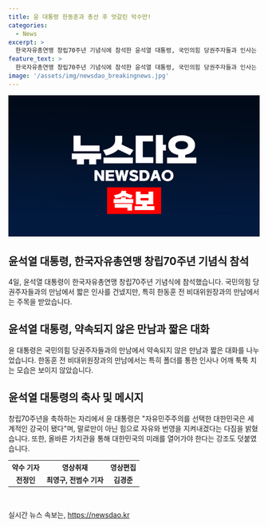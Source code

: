 ```yaml
---
title: 윤 대통령 한동훈과 총선 후 엇갈린 악수만!
categories:
  - News
excerpt: >
  한국자유총연맹 창립70주년 기념식에 참석한 윤석열 대통령, 국민의힘 당권주자들과 인사는 했지만 대화는 짧았습니다. 특히 한동훈 전 비대위원장과의 만남에서는 폴더를 어깨로 치는 모습도 없었습니다. 윤 대통령은 축사에서 자유민주주의를 강조하며, 북한을 비판하고 대한민국의 미래를 열어나갈 것을 강조했습니다.
feature_text: >
  한국자유총연맹 창립70주년 기념식에 참석한 윤석열 대통령, 국민의힘 당권주자들과 인사는 했지만 대화는 짧았습니다. 특히 한동훈 전 비대위원장과의 만남에서는 폴더를 어깨로 치는 모습도 없었습니다. 윤 대통령은 축사에서 자유민주주의를 강조하며, 북한을 비판하고 대한민국의 미래를 열어나갈 것을 강조했습니다.
image: '/assets/img/newsdao_breakingnews.jpg'
---
```


<p><img src="/assets/img/newsdao_breakingnews.jpg" alt="firstkoreanews 속보" /></p>

<h2 data-ke-size="size26">윤석열 대통령, 한국자유총연맹 창립70주년 기념식 참석</h2>

<p data-ke-size="size16">4일, 윤석열 대통령이 한국자유총연맹 창립70주년 기념식에 참석했습니다. 국민의힘 당권주자들과의 만남에서 짧은 인사를 건넸지만, 특히 한동훈 전 비대위원장과의 만남에서는 주목을 받았습니다.</p>

<h2 data-ke-size="size26">윤석열 대통령, 약속되지 않은 만남과 짧은 대화</h2>

<p data-ke-size="size16">윤 대통령은 국민의힘 당권주자들과의 만남에서 약속되지 않은 만남과 짧은 대화를 나누었습니다. 한동훈 전 비대위원장과의 만남에서는 특히 폴더를 통한 인사나 어깨 툭툭 치는 모습은 보이지 않았습니다.</p>

<h2 data-ke-size="size26">윤석열 대통령의 축사 및 메시지</h2>

<p data-ke-size="size16">창립70주년을 축하하는 자리에서 윤 대통령은 "자유민주주의를 선택한 대한민국은 세계적인 강국이 됐다"며, 말로만이 아닌 힘으로 자유와 번영을 지켜내겠다는 다짐을 밝혔습니다. 또한, 올바른 가치관을 통해 대한민국의 미래를 열어가야 한다는 강조도 덧붙였습니다.</p>

<table>
    <tr>
        <th style="text-align: center; height: 17px;"><b>약수 기자</b></th>
        <th style="text-align: center; height: 17px;"><b>영상취재</b></th>
        <th style="text-align: center; height: 17px;"><b>영상편집</b></th>
    </tr>
    <tr>
        <td style="text-align: center; height: 17px;"><b>전정인</b></td>
        <td style="text-align: center; height: 17px;"><b>최영구, 전범수 기자</b></td>
        <td style="text-align: center; height: 17px;"><b>김경준</b></td>
    </tr>
</table>

<p data-ke-size="size16">&nbsp;</p>
실시간 뉴스 속보는, <a href="https://newsdao.kr" rel="dofollow">https://newsdao.kr</a>


